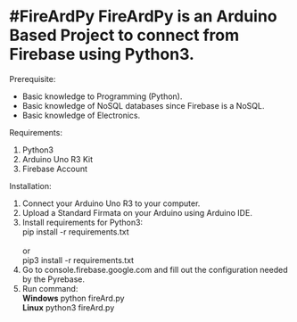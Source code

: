 #FireArdPy
<b>FireArdPy</b> is an Arduino Based Project to connect from Firebase using Python3.
======
Prerequisite:
* Basic knowledge to Programming (Python).
* Basic knowledge of NoSQL databases since Firebase is a NoSQL.
* Basic knowledge of Electronics.


Requirements:
1. Python3
2. Arduino Uno R3 Kit
3. Firebase Account

Installation:
1. Connect your Arduino Uno R3 to your computer.
2. Upload a Standard Firmata on your Arduino using Arduino IDE.
3. Install requirements for Python3:
	<br>pip install -r requirements.txt  
	<br>or
	<br>pip3 install -r requirements.txt
4. Go to console.firebase.google.com and fill out the configuration needed by the Pyrebase.
5. Run command:
	<br><b>Windows</b>
	python fireArd.py
	<br><b>Linux</b>
	python3 fireArd.py



